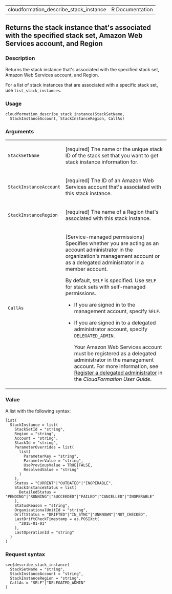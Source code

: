 <table style="width: 100%;">
<tbody>
<tr class="odd">
<td>cloudformation_describe_stack_instance</td>
<td style="text-align: right;">R Documentation</td>
</tr>
</tbody>
</table>

## Returns the stack instance that's associated with the specified stack set, Amazon Web Services account, and Region

### Description

Returns the stack instance that's associated with the specified stack
set, Amazon Web Services account, and Region.

For a list of stack instances that are associated with a specific stack
set, use `list_stack_instances`.

### Usage

    cloudformation_describe_stack_instance(StackSetName,
      StackInstanceAccount, StackInstanceRegion, CallAs)

### Arguments

<table>
<colgroup>
<col style="width: 35%" />
<col style="width: 65%" />
</colgroup>
<tbody>
<tr class="odd">
<td><code
id="cloudformation_describe_stack_instance_:_StackSetName">StackSetName</code></td>
<td><p>[required] The name or the unique stack ID of the stack set that
you want to get stack instance information for.</p></td>
</tr>
<tr class="even">
<td><code
id="cloudformation_describe_stack_instance_:_StackInstanceAccount">StackInstanceAccount</code></td>
<td><p>[required] The ID of an Amazon Web Services account that's
associated with this stack instance.</p></td>
</tr>
<tr class="odd">
<td><code
id="cloudformation_describe_stack_instance_:_StackInstanceRegion">StackInstanceRegion</code></td>
<td><p>[required] The name of a Region that's associated with this stack
instance.</p></td>
</tr>
<tr class="even">
<td><code
id="cloudformation_describe_stack_instance_:_CallAs">CallAs</code></td>
<td><p>[Service-managed permissions] Specifies whether you are acting as
an account administrator in the organization's management account or as
a delegated administrator in a member account.</p>
<p>By default, <code>SELF</code> is specified. Use <code>SELF</code> for
stack sets with self-managed permissions.</p>
<ul>
<li><p>If you are signed in to the management account, specify
<code>SELF</code>.</p></li>
<li><p>If you are signed in to a delegated administrator account,
specify <code>DELEGATED_ADMIN</code>.</p>
<p>Your Amazon Web Services account must be registered as a delegated
administrator in the management account. For more information, see <a
href="https://docs.aws.amazon.com/AWSCloudFormation/latest/UserGuide/stacksets-orgs-delegated-admin.html">Register
a delegated administrator</a> in the <em>CloudFormation User
Guide</em>.</p></li>
</ul></td>
</tr>
</tbody>
</table>

### Value

A list with the following syntax:

    list(
      StackInstance = list(
        StackSetId = "string",
        Region = "string",
        Account = "string",
        StackId = "string",
        ParameterOverrides = list(
          list(
            ParameterKey = "string",
            ParameterValue = "string",
            UsePreviousValue = TRUE|FALSE,
            ResolvedValue = "string"
          )
        ),
        Status = "CURRENT"|"OUTDATED"|"INOPERABLE",
        StackInstanceStatus = list(
          DetailedStatus = "PENDING"|"RUNNING"|"SUCCEEDED"|"FAILED"|"CANCELLED"|"INOPERABLE"
        ),
        StatusReason = "string",
        OrganizationalUnitId = "string",
        DriftStatus = "DRIFTED"|"IN_SYNC"|"UNKNOWN"|"NOT_CHECKED",
        LastDriftCheckTimestamp = as.POSIXct(
          "2015-01-01"
        ),
        LastOperationId = "string"
      )
    )

### Request syntax

    svc$describe_stack_instance(
      StackSetName = "string",
      StackInstanceAccount = "string",
      StackInstanceRegion = "string",
      CallAs = "SELF"|"DELEGATED_ADMIN"
    )
